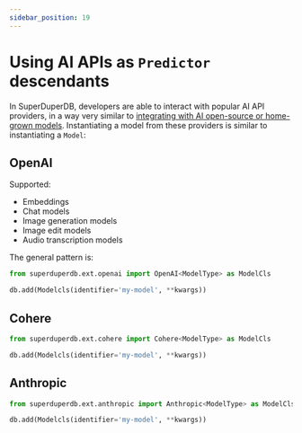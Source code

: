```yaml
---
sidebar_position: 19
---
```


# Using AI APIs as `Predictor` descendants

In SuperDuperDB, developers are able to interact with popular AI API providers, in a way very similar to 
[integrating with AI open-source or home-grown models](18_ai_models.mdx). Instantiating a model from 
these providers is similar to instantiating a `Model`:

## OpenAI

Supported:

- Embeddings
- Chat models
- Image generation models
- Image edit models
- Audio transcription models

The general pattern is:

```python
from superduperdb.ext.openai import OpenAI<ModelType> as ModelCls

db.add(Modelcls(identifier='my-model', **kwargs))
```

## Cohere

```python
from superduperdb.ext.cohere import Cohere<ModelType> as ModelCls

db.add(Modelcls(identifier='my-model', **kwargs))
```

## Anthropic

```python
from superduperdb.ext.anthropic import Anthropic<ModelType> as ModelCls

db.add(Modelcls(identifier='my-model', **kwargs))
```